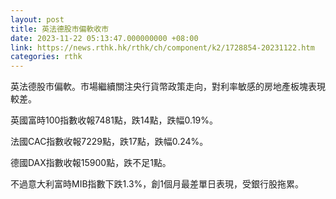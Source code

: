 ```yaml
---
layout: post
title: 英法德股市偏軟收市
date: 2023-11-22 05:13:47.000000000 +08:00
link: https://news.rthk.hk/rthk/ch/component/k2/1728854-20231122.htm
categories: rthk
---
```


英法德股市偏軟。市場繼續關注央行貨幣政策走向，對利率敏感的房地產板塊表現較差。

英國富時100指數收報7481點，跌14點，跌幅0.19%。

法國CAC指數收報7229點，跌17點，跌幅0.24%。

德國DAX指數收報15900點，跌不足1點。

不過意大利富時MIB指數下跌1.3%，創1個月最差單日表現，受銀行股拖累。
